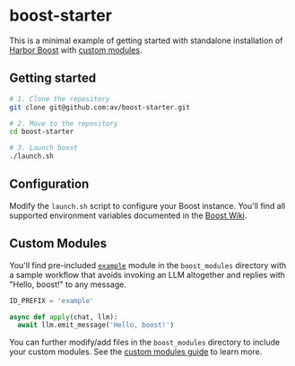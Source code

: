 # boost-starter

This is a minimal example of getting started with standalone installation of [Harbor Boost](https://github.com/av/harbor/wiki/5.2.-Harbor-Boost) with [custom modules](https://github.com/av/harbor/wiki/5.2.-Harbor-Boost-Custom-Modules).

## Getting started

```bash
# 1. Clone the repository
git clone git@github.com:av/boost-starter.git

# 2. Move to the repository
cd boost-starter

# 3. Launch boost
./launch.sh
```

## Configuration

Modify the `launch.sh` script to configure your Boost instance. You'll find all supported environment variables documented in the [Boost Wiki](https://github.com/av/harbor/wiki/5.2.-Harbor-Boost#standalone-usage).

## Custom Modules

You'll find pre-included [`example`](./boost_modules/example.py) module in the `boost_modules` directory with a sample workflow that avoids invoking an LLM altogether and replies with "Hello, boost!" to any message.

```python
ID_PREFIX = 'example'

async def apply(chat, llm):
  await llm.emit_message('Hello, boost!')
```

You can further modify/add files in the `boost_modules` directory to include your custom modules. See the [custom modules guide](https://github.com/av/harbor/wiki/5.2.-Harbor-Boost-Custom-Modules) to learn more.